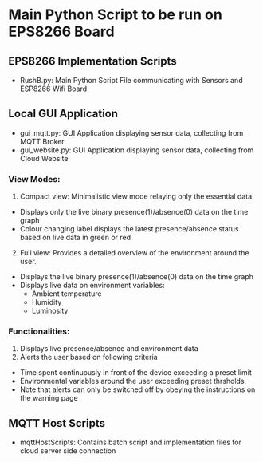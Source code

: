 # Main Python Script to be run on EPS8266 Board



## EPS8266 Implementation Scripts 
- RushB.py: Main Python Script File communicating with Sensors and ESP8266 Wifi Board 

## Local GUI Application
- gui_mqtt.py: GUI Application displaying sensor data, collecting from MQTT Broker 
- gui_website.py: GUI Application displaying sensor data, collecting from Cloud Website

### View Modes:
1. Compact view: Minimalistic view mode relaying only the essential data
 + Displays only the live binary presence(1)/absence(0) data on the time graph 
 + Colour changing label displays the latest presence/absence status based on live data in green or red
2. Full view: Provides a detailed overview of the environment around the user.
 + Displays the live binary presence(1)/absence(0) data on the time graph
 + Displays live data on environment variables:
    + Ambient temperature
     + Humidity
      + Luminosity
             
### Functionalities:
1. Displays live presence/absence and environment data
2. Alerts the user based on following criteria
 + Time spent continuously in front of the device exceeding a preset limit
 + Environmental variables around the user exceeding preset thrsholds.
 + Note that alerts can only be switched off by obeying the instructions on the warning page

## MQTT Host Scripts 
- mqttHostScripts: Contains batch script and implementation files for cloud server side connection

